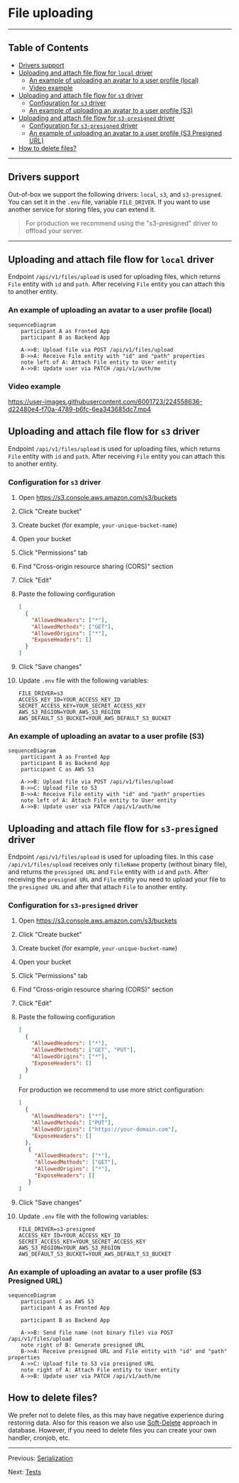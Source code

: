 # File uploading

---

## Table of Contents <!-- omit in toc -->

- [Drivers support](#drivers-support)
- [Uploading and attach file flow for `local` driver](#uploading-and-attach-file-flow-for-local-driver)
  - [An example of uploading an avatar to a user profile (local)](#an-example-of-uploading-an-avatar-to-a-user-profile-local)
  - [Video example](#video-example)
- [Uploading and attach file flow for `s3` driver](#uploading-and-attach-file-flow-for-s3-driver)
  - [Configuration for `s3` driver](#configuration-for-s3-driver)
  - [An example of uploading an avatar to a user profile (S3)](#an-example-of-uploading-an-avatar-to-a-user-profile-s3)
- [Uploading and attach file flow for `s3-presigned` driver](#uploading-and-attach-file-flow-for-s3-presigned-driver)
  - [Configuration for `s3-presigned` driver](#configuration-for-s3-presigned-driver)
  - [An example of uploading an avatar to a user profile (S3 Presigned URL)](#an-example-of-uploading-an-avatar-to-a-user-profile-s3-presigned-url)
- [How to delete files?](#how-to-delete-files)

---

## Drivers support

Out-of-box we support the following drivers: `local`, `s3`, and `s3-presigned`. You can set it in the `.env` file, variable `FILE_DRIVER`. If you want to use another service for storing files, you can extend it.

> For production we recommend using the "s3-presigned" driver to offload your server.

---

## Uploading and attach file flow for `local` driver

Endpoint `/api/v1/files/upload` is used for uploading files, which returns `File` entity with `id` and `path`. After receiving `File` entity you can attach this to another entity.

### An example of uploading an avatar to a user profile (local)

```mermaid
sequenceDiagram
    participant A as Fronted App
    participant B as Backend App

    A->>B: Upload file via POST /api/v1/files/upload
    B->>A: Receive File entity with "id" and "path" properties
    note left of A: Attach File entity to User entity
    A->>B: Update user via PATCH /api/v1/auth/me
```

### Video example

<https://user-images.githubusercontent.com/6001723/224558636-d22480e4-f70a-4789-b6fc-6ea343685dc7.mp4>

## Uploading and attach file flow for `s3` driver

Endpoint `/api/v1/files/upload` is used for uploading files, which returns `File` entity with `id` and `path`. After receiving `File` entity you can attach this to another entity.

### Configuration for `s3` driver

1. Open https://s3.console.aws.amazon.com/s3/buckets
1. Click "Create bucket"
1. Create bucket (for example, `your-unique-bucket-name`)
1. Open your bucket
1. Click "Permissions" tab
1. Find "Cross-origin resource sharing (CORS)" section
1. Click "Edit"
1. Paste the following configuration

    ```json
    [
      {
        "AllowedHeaders": ["*"],
        "AllowedMethods": ["GET"],
        "AllowedOrigins": ["*"],
        "ExposeHeaders": []
      }
    ]
    ```

1. Click "Save changes"
1. Update `.env` file with the following variables:

    ```dotenv
    FILE_DRIVER=s3
    ACCESS_KEY_ID=YOUR_ACCESS_KEY_ID
    SECRET_ACCESS_KEY=YOUR_SECRET_ACCESS_KEY
    AWS_S3_REGION=YOUR_AWS_S3_REGION
    AWS_DEFAULT_S3_BUCKET=YOUR_AWS_DEFAULT_S3_BUCKET
    ```

### An example of uploading an avatar to a user profile (S3)

```mermaid
sequenceDiagram
    participant A as Fronted App
    participant B as Backend App
    participant C as AWS S3

    A->>B: Upload file via POST /api/v1/files/upload
    B->>C: Upload file to S3
    B->>A: Receive File entity with "id" and "path" properties
    note left of A: Attach File entity to User entity
    A->>B: Update user via PATCH /api/v1/auth/me
```

## Uploading and attach file flow for `s3-presigned` driver

Endpoint `/api/v1/files/upload` is used for uploading files. In this case `/api/v1/files/upload` receives only `fileName` property (without binary file), and returns the `presigned URL` and `File` entity with `id` and `path`. After receiving the `presigned URL` and `File` entity you need to upload your file to the `presigned URL` and after that attach `File` to another entity.

### Configuration for `s3-presigned` driver

1. Open https://s3.console.aws.amazon.com/s3/buckets
1. Click "Create bucket"
1. Create bucket (for example, `your-unique-bucket-name`)
1. Open your bucket
1. Click "Permissions" tab
1. Find "Cross-origin resource sharing (CORS)" section
1. Click "Edit"
1. Paste the following configuration

    ```json
    [
      {
        "AllowedHeaders": ["*"],
        "AllowedMethods": ["GET", "PUT"],
        "AllowedOrigins": ["*"],
        "ExposeHeaders": []
      }
    ]
    ```

   For production we recommend to use more strict configuration:

   ```json
   [
     {
       "AllowedHeaders": ["*"],
       "AllowedMethods": ["PUT"],
       "AllowedOrigins": ["https://your-domain.com"],
       "ExposeHeaders": []
     },
      {
        "AllowedHeaders": ["*"],
        "AllowedMethods": ["GET"],
        "AllowedOrigins": ["*"],
        "ExposeHeaders": []
      }
   ]
   ```

1. Click "Save changes"
1. Update `.env` file with the following variables:

    ```dotenv
    FILE_DRIVER=s3-presigned
    ACCESS_KEY_ID=YOUR_ACCESS_KEY_ID
    SECRET_ACCESS_KEY=YOUR_SECRET_ACCESS_KEY
    AWS_S3_REGION=YOUR_AWS_S3_REGION
    AWS_DEFAULT_S3_BUCKET=YOUR_AWS_DEFAULT_S3_BUCKET
    ```

### An example of uploading an avatar to a user profile (S3 Presigned URL)

```mermaid
sequenceDiagram
    participant C as AWS S3
    participant A as Fronted App
    
    participant B as Backend App

    A->>B: Send file name (not binary file) via POST /api/v1/files/upload
    note right of B: Generate presigned URL
    B->>A: Receive presigned URL and File entity with "id" and "path" properties
    A->>C: Upload file to S3 via presigned URL
    note right of A: Attach File entity to User entity
    A->>B: Update user via PATCH /api/v1/auth/me
```

## How to delete files?

We prefer not to delete files, as this may have negative experience during restoring data. Also for this reason we also use [Soft-Delete](https://orkhan.gitbook.io/typeorm/docs/delete-query-builder#soft-delete) approach in database. However, if you need to delete files you can create your own handler, cronjob, etc.

---

Previous: [Serialization](serialization.md)

Next: [Tests](tests.md)
